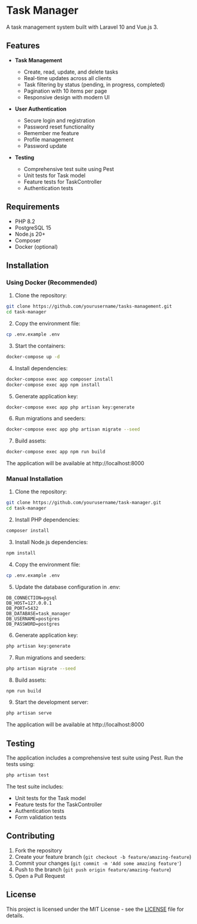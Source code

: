 # Task Manager

A task management system built with Laravel 10 and Vue.js 3.

## Features

- **Task Management**
  - Create, read, update, and delete tasks
  - Real-time updates across all clients
  - Task filtering by status (pending, in progress, completed)
  - Pagination with 10 items per page
  - Responsive design with modern UI

- **User Authentication**
  - Secure login and registration
  - Password reset functionality
  - Remember me feature
  - Profile management
  - Password update

- **Testing**
  - Comprehensive test suite using Pest
  - Unit tests for Task model
  - Feature tests for TaskController
  - Authentication tests

## Requirements

- PHP 8.2
- PostgreSQL 15
- Node.js 20+
- Composer
- Docker (optional)

## Installation

### Using Docker (Recommended)

1. Clone the repository:
```bash
git clone https://github.com/yourusername/tasks-management.git
cd task-manager
```

2. Copy the environment file:
```bash
cp .env.example .env
```

3. Start the containers:
```bash
docker-compose up -d
```

4. Install dependencies:
```bash
docker-compose exec app composer install
docker-compose exec app npm install
```

5. Generate application key:
```bash
docker-compose exec app php artisan key:generate
```

6. Run migrations and seeders:
```bash
docker-compose exec app php artisan migrate --seed
```

7. Build assets:
```bash
docker-compose exec app npm run build
```

The application will be available at http://localhost:8000

### Manual Installation

1. Clone the repository:
```bash
git clone https://github.com/yourusername/task-manager.git
cd task-manager
```

2. Install PHP dependencies:
```bash
composer install
```

3. Install Node.js dependencies:
```bash
npm install
```

4. Copy the environment file:
```bash
cp .env.example .env
```

5. Update the database configuration in .env:
```env
DB_CONNECTION=pgsql
DB_HOST=127.0.0.1
DB_PORT=5432
DB_DATABASE=task_manager
DB_USERNAME=postgres
DB_PASSWORD=postgres
```

6. Generate application key:
```bash
php artisan key:generate
```

7. Run migrations and seeders:
```bash
php artisan migrate --seed
```

8. Build assets:
```bash
npm run build
```

9. Start the development server:
```bash
php artisan serve
```

The application will be available at http://localhost:8000

## Testing

The application includes a comprehensive test suite using Pest. Run the tests using:

```bash
php artisan test
```

The test suite includes:
- Unit tests for the Task model
- Feature tests for the TaskController
- Authentication tests
- Form validation tests

## Contributing

1. Fork the repository
2. Create your feature branch (`git checkout -b feature/amazing-feature`)
3. Commit your changes (`git commit -m 'Add some amazing feature'`)
4. Push to the branch (`git push origin feature/amazing-feature`)
5. Open a Pull Request

## License

This project is licensed under the MIT License - see the [LICENSE](LICENSE) file for details.
